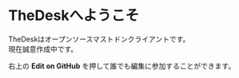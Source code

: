 # TheDeskへようこそ

TheDeskはオープンソースマストドンクライアントです。  
現在誠意作成中です。

右上の **Edit on GitHub** を押して誰でも編集に参加することができます。

